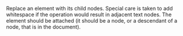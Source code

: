 Replace an element with its child nodes. Special care is taken to add whitespace if the operation would result in adjacent text nodes. The element should be attached (it should be a node, or a descendant of a node, that is in the document).
